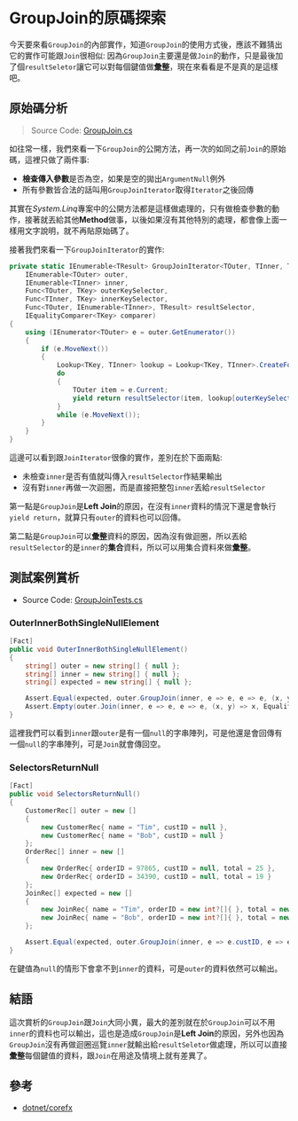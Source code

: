 # GroupJoin的原碼探索

今天要來看`GroupJoin`的內部實作，知道`GroupJoin`的使用方式後，應該不難猜出它的實作可能跟`Join`很相似: 因為`GroupJoin`主要還是做`Join`的動作，只是最後加了個`resultSeletor`讓它可以對每個鍵值做**彙整**，現在來看看是不是真的是這樣吧。

## 原始碼分析

> Source Code: [GroupJoin.cs](https://github.com/dotnet/corefx/blob/master/src/System.Linq/src/System/Linq/GroupJoin.cs)

如往常一樣，我們來看一下`GroupJoin`的公開方法，再一次的如同之前`Join`的原始碼，這裡只做了兩件事:

* **檢查傳入參數**是否為空，如果是空的拋出`ArgumentNull`例外
* 所有參數皆合法的話叫用`GroupJoinIterator`取得`Iterator`之後回傳

其實在*System.Linq*專案中的公開方法都是這樣做處理的，只有做檢查參數的動作，接著就丟給其他**Method**做事，以後如果沒有其他特別的處理，都會像上面一樣用文字說明，就不再貼原始碼了。

接著我們來看一下`GroupJoinIterator`的實作:

```C#
private static IEnumerable<TResult> GroupJoinIterator<TOuter, TInner, TKey, TResult>(
    IEnumerable<TOuter> outer,
    IEnumerable<TInner> inner,
    Func<TOuter, TKey> outerKeySelector,
    Func<TInner, TKey> innerKeySelector,
    Func<TOuter, IEnumerable<TInner>, TResult> resultSelector,
    IEqualityComparer<TKey> comparer)
{
    using (IEnumerator<TOuter> e = outer.GetEnumerator())
    {
        if (e.MoveNext())
        {
            Lookup<TKey, TInner> lookup = Lookup<TKey, TInner>.CreateForJoin(inner, innerKeySelector, comparer);
            do
            {
                TOuter item = e.Current;
                yield return resultSelector(item, lookup[outerKeySelector(item)]);
            }
            while (e.MoveNext());
        }
    }
}
```

這邊可以看到跟`JoinIterator`很像的實作，差別在於下面兩點:

* 未檢查`inner`是否有值就叫傳入`resultSelector`作結果輸出
* 沒有對`inner`再做一次迴圈，而是直接把整包`inner`丟給`resultSelector`

第一點是`GroupJoin`是**Left Join**的原因，在沒有`inner`資料的情況下還是會執行`yield return`，就算只有`outer`的資料也可以回傳。

第二點是`GroupJoin`可以**彙整**資料的原因，因為沒有做迴圈，所以丟給`resultSelector`的是`inner`的**集合**資料，所以可以用集合資料來做**彙整**。

## 測試案例賞析

* Source Code: [GroupJoinTests.cs](https://github.com/dotnet/corefx/blob/master/src/System.Linq/tests/GroupJoinTests.cs)

### OuterInnerBothSingleNullElement

```C#
[Fact]
public void OuterInnerBothSingleNullElement()
{
    string[] outer = new string[] { null };
    string[] inner = new string[] { null };
    string[] expected = new string[] { null };

    Assert.Equal(expected, outer.GroupJoin(inner, e => e, e => e, (x, y) => x, EqualityComparer<string>.Default));
    Assert.Empty(outer.Join(inner, e => e, e => e, (x, y) => x, EqualityComparer<string>.Default));
}
```

這裡我們可以看到`inner`跟`outer`是有一個`null`的字串陣列，可是他還是會回傳有一個`null`的字串陣列，可是`Join`就會傳回空。

### SelectorsReturnNull

```C#
[Fact]
public void SelectorsReturnNull()
{
    CustomerRec[] outer = new []
    {
        new CustomerRec{ name = "Tim", custID = null },
        new CustomerRec{ name = "Bob", custID = null }
    };
    OrderRec[] inner = new []
    {
        new OrderRec{ orderID = 97865, custID = null, total = 25 },
        new OrderRec{ orderID = 34390, custID = null, total = 19 }
    };
    JoinRec[] expected = new []
    {
        new JoinRec{ name = "Tim", orderID = new int?[]{ }, total = new int?[]{ } },
        new JoinRec{ name = "Bob", orderID = new int?[]{ }, total = new int?[]{ } }
    };

    Assert.Equal(expected, outer.GroupJoin(inner, e => e.custID, e => e.custID, createJoinRec));
}
```

在鍵值為`null`的情形下會拿不到`inner`的資料，可是`outer`的資料依然可以輸出。

## 結語

這次賞析的`GroupJoin`跟`Join`大同小異，最大的差別就在於`GroupJoin`可以不用`inner`的資料也可以輸出，這也是造成`GroupJoin`是**Left Join**的原因，另外也因為`GroupJoin`沒有再做迴圈巡覽`inner`就輸出給`resultSeletor`做處理，所以可以直接**彙整**每個鍵值的資料，跟`Join`在用途及情境上就有差異了。

## 參考

* [dotnet/corefx](https://github.com/dotnet/corefx)